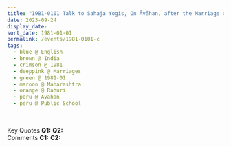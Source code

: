 ```yaml
---
title: "1981-0101 Talk to Sahaja Yogis, On Āvāhan, after the Marriage Ceremony of Catherine and Grégoire, Public School at Rāhurī Cooperative Sugar Factory, Rāhurī, Maharashtra, India"
date: 2023-09-24
display_date: 
sort_date: 1981-01-01
permalink: /events/1981-0101-c
tags:
  - blue @ English
  - brown @ India
  - crimson @ 1981
  - deeppink @ Marriages
  - green @ 1981-01
  - maroon @ Maharashtra
  - orange @ Rahuri
  - peru @ Avahan
  - peru @ Public School 
---
```


<br>

<wave-list>
  <list-title color="DarkSeaGreen" width="55">Key Quotes</list-title>
  <list-item color="BlanchedAlmond" width="280"><b>Q1:</b> <i></i></list-item>
  <list-item color="Lavender" width="280"><b>Q2:</b> <i></i></list-item>
</wave-list>

<br>

<wave-list>
  <list-title color="DarkSeaGreen" width="55">Comments</list-title>
  <list-item color="BlanchedAlmond" width="280"><b>C1:</b> <i></i></list-item>
  <list-item color="Lavender" width="280"><b>C2:</b> <i></i></list-item>
</wave-list>